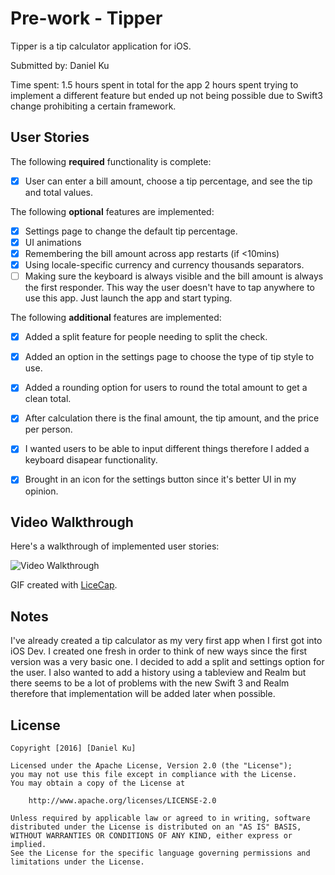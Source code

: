 # Pre-work - Tipper

Tipper is a tip calculator application for iOS.

Submitted by: Daniel Ku

Time spent: 1.5 hours spent in total for the app
            2 hours spent trying to implement a different feature but ended up not being possible due to Swift3 change prohibiting a certain framework.

## User Stories

The following **required** functionality is complete:
* [X] User can enter a bill amount, choose a tip percentage, and see the tip and total values.

The following **optional** features are implemented:
* [X] Settings page to change the default tip percentage.
* [X] UI animations
* [X] Remembering the bill amount across app restarts (if <10mins)
* [X] Using locale-specific currency and currency thousands separators.
* [ ] Making sure the keyboard is always visible and the bill amount is always the first responder. This way the user doesn't have to tap anywhere to use this app. Just launch the app and start typing.

The following **additional** features are implemented:

* [X] Added a split feature for people needing to split the check.
* [X] Added an option in the settings page to choose the type of tip style to use.
* [X] Added a rounding option for users to round the total amount to get a clean total.
* [X] After calculation there is the final amount, the tip amount, and the price per person.
* [X] I wanted users to be able to input different things therefore I added a keyboard disapear functionality.
* [X] Brought in an icon for the settings button since it's better UI in my opinion.


## Video Walkthrough 

Here's a walkthrough of implemented user stories:

<img src='http://i.imgur.com/uZ6VQ51.gifv' title='Tipper Video Walkthrough' width='' alt='Video Walkthrough' />

GIF created with [LiceCap](http://www.cockos.com/licecap/).

## Notes

I've already created a tip calculator as my very first app when I first got into iOS Dev. I created one fresh in order to think of new ways since the first version was a very basic one. I decided to add a split and settings option for the user. I also wanted to add a history using a tableview and Realm but there seems to be a lot of problems with the new Swift 3 and Realm therefore that implementation will be added later when possible.

## License

    Copyright [2016] [Daniel Ku]

    Licensed under the Apache License, Version 2.0 (the "License");
    you may not use this file except in compliance with the License.
    You may obtain a copy of the License at

        http://www.apache.org/licenses/LICENSE-2.0

    Unless required by applicable law or agreed to in writing, software
    distributed under the License is distributed on an "AS IS" BASIS,
    WITHOUT WARRANTIES OR CONDITIONS OF ANY KIND, either express or implied.
    See the License for the specific language governing permissions and
    limitations under the License.